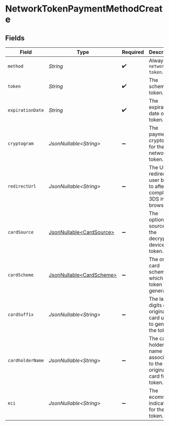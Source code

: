 # NetworkTokenPaymentMethodCreate


## Fields

| Field                                                                 | Type                                                                  | Required                                                              | Description                                                           | Example                                                               |
| --------------------------------------------------------------------- | --------------------------------------------------------------------- | --------------------------------------------------------------------- | --------------------------------------------------------------------- | --------------------------------------------------------------------- |
| `method`                                                              | *String*                                                              | :heavy_check_mark:                                                    | Always `network-token`.                                               | network-token                                                         |
| `token`                                                               | *String*                                                              | :heavy_check_mark:                                                    | The scheme token.                                                     | 4111123456789012                                                      |
| `expirationDate`                                                      | *String*                                                              | :heavy_check_mark:                                                    | The expiration date of the token.                                     | 12/30                                                                 |
| `cryptogram`                                                          | *JsonNullable\<String>*                                               | :heavy_minus_sign:                                                    | The payment cryptogram for the network token.                         | A3F9C2D47E1B56A9                                                      |
| `redirectUrl`                                                         | *JsonNullable\<String>*                                               | :heavy_minus_sign:                                                    | The URL to redirect a user back to after the complete 3DS in browser. |                                                                       |
| `cardSource`                                                          | [JsonNullable\<CardSource>](../../models/components/CardSource.md)    | :heavy_minus_sign:                                                    | The optional source of the decrypted device token.                    | apple-pay                                                             |
| `cardScheme`                                                          | [JsonNullable\<CardScheme>](../../models/components/CardScheme.md)    | :heavy_minus_sign:                                                    | The original card scheme for which the token was generated.           | visa                                                                  |
| `cardSuffix`                                                          | *JsonNullable\<String>*                                               | :heavy_minus_sign:                                                    | The last 4 digits of the original card used to generate the token.    | 1234                                                                  |
| `cardholderName`                                                      | *JsonNullable\<String>*                                               | :heavy_minus_sign:                                                    | The card holder name associated to the original card for the token.   | John Luhn                                                             |
| `eci`                                                                 | *JsonNullable\<String>*                                               | :heavy_minus_sign:                                                    | The ecommerce indicator for the token.                                | 05                                                                    |